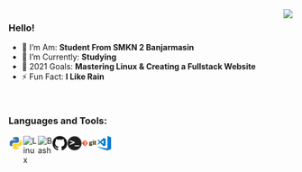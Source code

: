 <img src='https://external-content.duckduckgo.com/iu/?u=http%3A%2F%2F38.media.tumblr.com%2Fe4a5a6ba0a4c9585114715ead95be30a%2Ftumblr_mp2heh4JzU1stb6fao1_500.gif&f=1&nofb=1' align='right'>

<!-- List Of Websites-->
[github]: https://github.com/revaldy-30
[reddit]: https://www.reddit.com/user/Revvvu

### Hello! 

- 🥅 I’m Am: **Student From SMKN 2 Banjarmasin**
- 🌱 I’m Currently: **Studying**
- 🔭 2021 Goals: **Mastering Linux & Creating a Fullstack Website**
- ⚡ Fun Fact: **I Like Rain**

<br />

### Languages and Tools:

[<img align="left" alt="Python" width="26px" src="https://raw.githubusercontent.com/PKief/vscode-material-icon-theme/master/icons/python.svg" />](https://www.python.org/)
[<img align="left" alt="Linux" width="26px" src="https://image.flaticon.com/icons/svg/226/226772.svg" />](https://www.linux.org/)
[<img align="left" alt="Bash" width="26px" src="https://raw.githubusercontent.com/odb/official-bash-logo/master/assets/Logos/Icons/SVG/128x128.svg" />](https://www.gnu.org/software/bash/)
[<img align="left" alt="GitHub" width="26px" src="https://raw.githubusercontent.com/github/explore/78df643247d429f6cc873026c0622819ad797942/topics/github/github.png" />](https://github.com/)
[<img align="left" alt="Terminal" width="26px" src="https://raw.githubusercontent.com/github/explore/80688e429a7d4ef2fca1e82350fe8e3517d3494d/topics/terminal/terminal.png" />](https://www.google.com/search?&q=command+line+interface)
[<img align="left" alt="Git" width="26px" src="https://raw.githubusercontent.com/github/explore/80688e429a7d4ef2fca1e82350fe8e3517d3494d/topics/git/git.png" />](https://git-scm.com/)
[<img align="left" alt="Visual Studio Code" width="26px" src="https://raw.githubusercontent.com/github/explore/80688e429a7d4ef2fca1e82350fe8e3517d3494d/topics/visual-studio-code/visual-studio-code.png" />](https://code.visualstudio.com/)

&nbsp;
&nbsp;
<br />

<!---
revaldy-30/revaldy-30 is a ✨ special ✨ repository because its `README.md` (this file) appears on your GitHub profile.
You can click the Preview link to take a look at your changes.
--->
